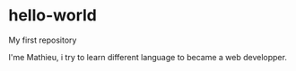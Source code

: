 # hello-world
My first repository

I'me Mathieu, i try to learn different language to became a web developper.
